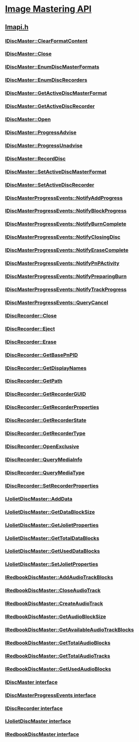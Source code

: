 # [Image Mastering API](../_imapi/index.md)
## [Imapi.h](index.md)
### [IDiscMaster::ClearFormatContent](../imapi/nf-imapi-idiscmaster-clearformatcontent.md)
### [IDiscMaster::Close](../imapi/nf-imapi-idiscmaster-close.md)
### [IDiscMaster::EnumDiscMasterFormats](../imapi/nf-imapi-idiscmaster-enumdiscmasterformats.md)
### [IDiscMaster::EnumDiscRecorders](../imapi/nf-imapi-idiscmaster-enumdiscrecorders.md)
### [IDiscMaster::GetActiveDiscMasterFormat](../imapi/nf-imapi-idiscmaster-getactivediscmasterformat.md)
### [IDiscMaster::GetActiveDiscRecorder](../imapi/nf-imapi-idiscmaster-getactivediscrecorder.md)
### [IDiscMaster::Open](../imapi/nf-imapi-idiscmaster-open.md)
### [IDiscMaster::ProgressAdvise](../imapi/nf-imapi-idiscmaster-progressadvise.md)
### [IDiscMaster::ProgressUnadvise](../imapi/nf-imapi-idiscmaster-progressunadvise.md)
### [IDiscMaster::RecordDisc](../imapi/nf-imapi-idiscmaster-recorddisc.md)
### [IDiscMaster::SetActiveDiscMasterFormat](../imapi/nf-imapi-idiscmaster-setactivediscmasterformat.md)
### [IDiscMaster::SetActiveDiscRecorder](../imapi/nf-imapi-idiscmaster-setactivediscrecorder.md)
### [IDiscMasterProgressEvents::NotifyAddProgress](../imapi/nf-imapi-idiscmasterprogressevents-notifyaddprogress.md)
### [IDiscMasterProgressEvents::NotifyBlockProgress](../imapi/nf-imapi-idiscmasterprogressevents-notifyblockprogress.md)
### [IDiscMasterProgressEvents::NotifyBurnComplete](../imapi/nf-imapi-idiscmasterprogressevents-notifyburncomplete.md)
### [IDiscMasterProgressEvents::NotifyClosingDisc](../imapi/nf-imapi-idiscmasterprogressevents-notifyclosingdisc.md)
### [IDiscMasterProgressEvents::NotifyEraseComplete](../imapi/nf-imapi-idiscmasterprogressevents-notifyerasecomplete.md)
### [IDiscMasterProgressEvents::NotifyPnPActivity](../imapi/nf-imapi-idiscmasterprogressevents-notifypnpactivity.md)
### [IDiscMasterProgressEvents::NotifyPreparingBurn](../imapi/nf-imapi-idiscmasterprogressevents-notifypreparingburn.md)
### [IDiscMasterProgressEvents::NotifyTrackProgress](../imapi/nf-imapi-idiscmasterprogressevents-notifytrackprogress.md)
### [IDiscMasterProgressEvents::QueryCancel](../imapi/nf-imapi-idiscmasterprogressevents-querycancel.md)
### [IDiscRecorder::Close](../imapi/nf-imapi-idiscrecorder-close.md)
### [IDiscRecorder::Eject](../imapi/nf-imapi-idiscrecorder-eject.md)
### [IDiscRecorder::Erase](../imapi/nf-imapi-idiscrecorder-erase.md)
### [IDiscRecorder::GetBasePnPID](../imapi/nf-imapi-idiscrecorder-getbasepnpid.md)
### [IDiscRecorder::GetDisplayNames](../imapi/nf-imapi-idiscrecorder-getdisplaynames.md)
### [IDiscRecorder::GetPath](../imapi/nf-imapi-idiscrecorder-getpath.md)
### [IDiscRecorder::GetRecorderGUID](../imapi/nf-imapi-idiscrecorder-getrecorderguid.md)
### [IDiscRecorder::GetRecorderProperties](../imapi/nf-imapi-idiscrecorder-getrecorderproperties.md)
### [IDiscRecorder::GetRecorderState](../imapi/nf-imapi-idiscrecorder-getrecorderstate.md)
### [IDiscRecorder::GetRecorderType](../imapi/nf-imapi-idiscrecorder-getrecordertype.md)
### [IDiscRecorder::OpenExclusive](../imapi/nf-imapi-idiscrecorder-openexclusive.md)
### [IDiscRecorder::QueryMediaInfo](../imapi/nf-imapi-idiscrecorder-querymediainfo.md)
### [IDiscRecorder::QueryMediaType](../imapi/nf-imapi-idiscrecorder-querymediatype.md)
### [IDiscRecorder::SetRecorderProperties](../imapi/nf-imapi-idiscrecorder-setrecorderproperties.md)
### [IJolietDiscMaster::AddData](../imapi/nf-imapi-ijolietdiscmaster-adddata.md)
### [IJolietDiscMaster::GetDataBlockSize](../imapi/nf-imapi-ijolietdiscmaster-getdatablocksize.md)
### [IJolietDiscMaster::GetJolietProperties](../imapi/nf-imapi-ijolietdiscmaster-getjolietproperties.md)
### [IJolietDiscMaster::GetTotalDataBlocks](../imapi/nf-imapi-ijolietdiscmaster-gettotaldatablocks.md)
### [IJolietDiscMaster::GetUsedDataBlocks](../imapi/nf-imapi-ijolietdiscmaster-getuseddatablocks.md)
### [IJolietDiscMaster::SetJolietProperties](../imapi/nf-imapi-ijolietdiscmaster-setjolietproperties.md)
### [IRedbookDiscMaster::AddAudioTrackBlocks](../imapi/nf-imapi-iredbookdiscmaster-addaudiotrackblocks.md)
### [IRedbookDiscMaster::CloseAudioTrack](../imapi/nf-imapi-iredbookdiscmaster-closeaudiotrack.md)
### [IRedbookDiscMaster::CreateAudioTrack](../imapi/nf-imapi-iredbookdiscmaster-createaudiotrack.md)
### [IRedbookDiscMaster::GetAudioBlockSize](../imapi/nf-imapi-iredbookdiscmaster-getaudioblocksize.md)
### [IRedbookDiscMaster::GetAvailableAudioTrackBlocks](../imapi/nf-imapi-iredbookdiscmaster-getavailableaudiotrackblocks.md)
### [IRedbookDiscMaster::GetTotalAudioBlocks](../imapi/nf-imapi-iredbookdiscmaster-gettotalaudioblocks.md)
### [IRedbookDiscMaster::GetTotalAudioTracks](../imapi/nf-imapi-iredbookdiscmaster-gettotalaudiotracks.md)
### [IRedbookDiscMaster::GetUsedAudioBlocks](../imapi/nf-imapi-iredbookdiscmaster-getusedaudioblocks.md)
### [IDiscMaster interface](../imapi/nn-imapi-idiscmaster.md)
### [IDiscMasterProgressEvents interface](../imapi/nn-imapi-idiscmasterprogressevents.md)
### [IDiscRecorder interface](../imapi/nn-imapi-idiscrecorder.md)
### [IJolietDiscMaster interface](../imapi/nn-imapi-ijolietdiscmaster.md)
### [IRedbookDiscMaster interface](../imapi/nn-imapi-iredbookdiscmaster.md)

